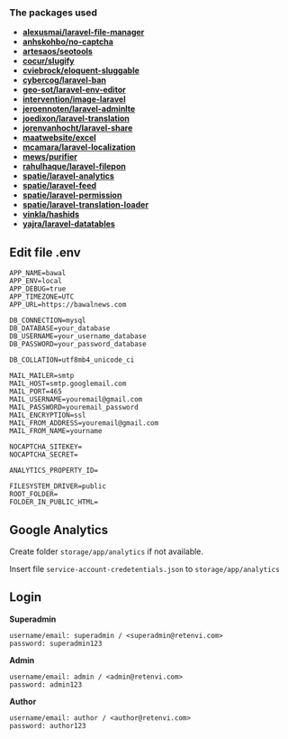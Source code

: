 ### The packages used

- **[alexusmai/laravel-file-manager](https://packagist.org/packages/alexusmai/laravel-file-manager)**
- **[anhskohbo/no-captcha](https://packagist.org/packages/anhskohbo/no-captcha)**
- **[artesaos/seotools](https://packagist.org/packages/artesaos/seotools)**
- **[cocur/slugify](https://packagist.org/packages/cocur/slugify)**
- **[cviebrock/eloquent-sluggable](https://packagist.org/packages/cviebrock/eloquent-sluggable)**
- **[cybercog/laravel-ban](https://packagist.org/packages/cybercog/laravel-ban)**
- **[geo-sot/laravel-env-editor](https://packagist.org/packages/geo-sot/laravel-env-editor)**
- **[intervention/image-laravel](https://packagist.org/packages/intervention/image-laravel)**
- **[jeroennoten/laravel-adminlte](https://packagist.org/packages/jeroennoten/laravel-adminlte)**
- **[joedixon/laravel-translation](https://packagist.org/packages/joedixon/laravel-translation)**
- **[jorenvanhocht/laravel-share](https://packagist.org/packages/jorenvanhocht/laravel-share)**
- **[maatwebsite/excel](https://packagist.org/packages/maatwebsite/excel)**
- **[mcamara/laravel-localization](https://packagist.org/packages/mcamara/laravel-localization)**
- **[mews/purifier](https://packagist.org/packages/mews/purifier)**
- **[rahulhaque/laravel-filepon](https://packagist.org/packages/rahulhaque/laravel-filepond)**
- **[spatie/laravel-analytics](https://packagist.org/packages/spatie/laravel-analytics)**
- **[spatie/laravel-feed](https://packagist.org/packages/spatie/laravel-feed)**
- **[spatie/laravel-permission](https://packagist.org/packages/spatie/laravel-permission)**
- **[spatie/laravel-translation-loader](https://packagist.org/packages/spatie/laravel-translation-loader)**
- **[vinkla/hashids](https://packagist.org/packages/vinkla/hashids)**
- **[yajra/laravel-datatables](https://packagist.org/packages/yajra/laravel-datatables)**


## Edit file .env

``` 
APP_NAME=bawal
APP_ENV=local
APP_DEBUG=true
APP_TIMEZONE=UTC
APP_URL=https://bawalnews.com

DB_CONNECTION=mysql
DB_DATABASE=your_database
DB_USERNAME=your_username_database
DB_PASSWORD=your_password_database

DB_COLLATION=utf8mb4_unicode_ci

MAIL_MAILER=smtp
MAIL_HOST=smtp.googlemail.com
MAIL_PORT=465
MAIL_USERNAME=youremail@gmail.com
MAIL_PASSWORD=youremail_password
MAIL_ENCRYPTION=ssl
MAIL_FROM_ADDRESS=youremail@gmail.com
MAIL_FROM_NAME=yourname

NOCAPTCHA_SITEKEY=
NOCAPTCHA_SECRET=

ANALYTICS_PROPERTY_ID=

FILESYSTEM_DRIVER=public
ROOT_FOLDER=
FOLDER_IN_PUBLIC_HTML=
```

## Google Analytics

Create folder `storage/app/analytics` if not available. 

Insert file `service-account-credetentials.json` to `storage/app/analytics`

## Login

**Superadmin**

```
username/email: superadmin / <superadmin@retenvi.com>
password: superadmin123
```

**Admin**

```
username/email: admin / <admin@retenvi.com>
password: admin123
```


**Author**

```
username/email: author / <author@retenvi.com>
password: author123
```
